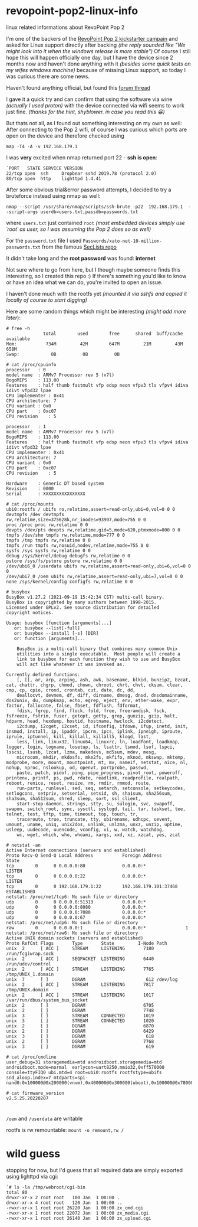 # revopoint-pop2-linux-info
linux related informations about RevoPoint Pop 2 

I'm one of the backers of the [RevoPoint Pop 2 kickstarter campain](https://www.kickstarter.com/projects/2125914059/revopoint-pop2-high-precision-3d-scanner)
and asked for Linux support directly after backing _(the reply sounded like "We might look into it when the windows release is more stable")_
Of course I still hope this will happen officially one day, but I have the device since 2 months now and haven't done anything with it _(besides some quick tests on my wifes windows machine)_
because of missing Linux support, so today I was curious there are some news.

Haven't found anything official, but found this [forum thread](https://forum.revopoint3d.com/t/running-revo-scan-on-linux/11961)

I gave it a quick try and can confirm that using the software via wine _(actually I used proton)_ with the device connected via wifi seems to work just fine.
_(thanks for the hint, shyblower. in case you read this 😀)_

But thats not all, as I found out something interesting on my own as well:
After connecting to the Pop 2 wifi, of course I was curious which ports are open on the device and therefore checked using

`map -T4 -A -v 192.168.179.1`

I was **very** excited when nmap returned port 22 - **ssh is open**:

```
`PORT   STATE SERVICE VERSION
22/tcp open  ssh     Dropbear sshd 2019.78 (protocol 2.0)
80/tcp open  http    lighttpd 1.4.41
```

After some obvious trial&error password attempts, I decided to try a bruteforce instead using nmap as well:

`nmap --script /usr/share/nmap/scripts/ssh-brute -p22  192.168.179.1  --script-args userdb=users.txt,passdb=passwords.txt`

where `users.txt` just contained `root` _(most embedded devices simply use ´root´ as user, so I was assuming the Pop 2 does so as well)_

For the `password.txt` file I used `Passwords/xato-net-10-million-passwords.txt` from the famous [SecLists repo](https://github.com/danielmiessler/SecLists)

It didn't take long and the **root password** was found: **internet**

Not sure where to go from here, but I though maybe someone finds this interesting, so I created this repo :)
If there's something you'd like to know or have an idea what we can do, you're invited to open an issue.

I haven't done much with the rootfs yet _(mounted it via sshfs and copied it locally of course to start digging)_

Here are some random things which might be interesting _(might add more later_):

```
# free -h
              total        used        free      shared  buff/cache   available
Mem:           734M         42M        647M         21M         43M        658M
Swap:            0B          0B          0B
```

```
# cat /proc/cpuinfo 
processor	: 0
model name	: ARMv7 Processor rev 5 (v7l)
BogoMIPS	: 113.00
Features	: half thumb fastmult vfp edsp neon vfpv3 tls vfpv4 idiva idivt vfpd32 lpae 
CPU implementer	: 0x41
CPU architecture: 7
CPU variant	: 0x0
CPU part	: 0xc07
CPU revision	: 5

processor	: 1
model name	: ARMv7 Processor rev 5 (v7l)
BogoMIPS	: 113.00
Features	: half thumb fastmult vfp edsp neon vfpv3 tls vfpv4 idiva idivt vfpd32 lpae 
CPU implementer	: 0x41
CPU architecture: 7
CPU variant	: 0x0
CPU part	: 0xc07
CPU revision	: 5

Hardware	: Generic DT based system
Revision	: 0000
Serial		: XXXXXXXXXXXXXXXX
```

```
# cat /proc/mounts 
ubi0:rootfs / ubifs ro,relatime,assert=read-only,ubi=0,vol=0 0 0
devtmpfs /dev devtmpfs rw,relatime,size=375628k,nr_inodes=93907,mode=755 0 0
proc /proc proc rw,relatime 0 0
devpts /dev/pts devpts rw,relatime,gid=5,mode=620,ptmxmode=000 0 0
tmpfs /dev/shm tmpfs rw,relatime,mode=777 0 0
tmpfs /tmp tmpfs rw,relatime 0 0
tmpfs /run tmpfs rw,nosuid,nodev,relatime,mode=755 0 0
sysfs /sys sysfs rw,relatime 0 0
debug /sys/kernel/debug debugfs rw,relatime 0 0
pstore /sys/fs/pstore pstore rw,relatime 0 0
/dev/ubi6_0 /userdata ubifs rw,relatime,assert=read-only,ubi=6,vol=0 0 0
/dev/ubi7_0 /oem ubifs rw,relatime,assert=read-only,ubi=7,vol=0 0 0
none /sys/kernel/config configfs rw,relatime 0 0
```

```
# busybox 
BusyBox v1.27.2 (2021-09-19 15:42:34 CST) multi-call binary.
BusyBox is copyrighted by many authors between 1998-2015.
Licensed under GPLv2. See source distribution for detailed
copyright notices.

Usage: busybox [function [arguments]...]
   or: busybox --list[-full]
   or: busybox --install [-s] [DIR]
   or: function [arguments]...

	BusyBox is a multi-call binary that combines many common Unix
	utilities into a single executable.  Most people will create a
	link to busybox for each function they wish to use and BusyBox
	will act like whatever it was invoked as.

Currently defined functions:
	[, [[, ar, arp, arping, ash, awk, basename, blkid, bunzip2, bzcat, cat, chattr, chgrp, chmod, chown, chroot, chrt, chvt, cksum, clear, cmp, cp, cpio, crond, crontab, cut, date, dc, dd,
	deallocvt, devmem, df, diff, dirname, dmesg, dnsd, dnsdomainname, dos2unix, du, dumpkmap, echo, egrep, eject, env, ether-wake, expr, factor, fallocate, false, fbset, fdflush, fdformat,
	fdisk, fgrep, find, flock, fold, free, freeramdisk, fsck, fsfreeze, fstrim, fuser, getopt, getty, grep, gunzip, gzip, halt, hdparm, head, hexdump, hostid, hostname, hwclock, i2cdetect,
	i2cdump, i2cget, i2cset, id, ifconfig, ifdown, ifup, inetd, init, insmod, install, ip, ipaddr, ipcrm, ipcs, iplink, ipneigh, iproute, iprule, iptunnel, kill, killall, killall5, klogd, last,
	less, link, linux32, linux64, linuxrc, ln, loadfont, loadkmap, logger, login, logname, losetup, ls, lsattr, lsmod, lsof, lspci, lsscsi, lsusb, lzcat, lzma, makedevs, md5sum, mdev, mesg,
	microcom, mkdir, mkdosfs, mke2fs, mkfifo, mknod, mkswap, mktemp, modprobe, more, mount, mountpoint, mt, mv, nameif, netstat, nice, nl, nohup, nproc, nslookup, od, openvt, partprobe, passwd,
	paste, patch, pidof, ping, pipe_progress, pivot_root, poweroff, printenv, printf, ps, pwd, rdate, readlink, readprofile, realpath, reboot, renice, reset, resize, rm, rmdir, rmmod, route,
	run-parts, runlevel, sed, seq, setarch, setconsole, setkeycodes, setlogcons, setpriv, setserial, setsid, sh, sha1sum, sha256sum, sha3sum, sha512sum, shred, sleep, sort, ssl_client,
	start-stop-daemon, strings, stty, su, sulogin, svc, swapoff, swapon, switch_root, sync, sysctl, syslogd, tail, tar, taskset, tee, telnet, test, tftp, time, timeout, top, touch, tr,
	traceroute, true, truncate, tty, ubirename, udhcpc, uevent, umount, uname, uniq, unix2dos, unlink, unlzma, unxz, unzip, uptime, usleep, uudecode, uuencode, vconfig, vi, w, watch, watchdog,
	wc, wget, which, who, whoami, xargs, xxd, xz, xzcat, yes, zcat
```

```
# netstat -an
Active Internet connections (servers and established)
Proto Recv-Q Send-Q Local Address           Foreign Address         State       
tcp        0      0 0.0.0.0:80              0.0.0.0:*               LISTEN      
tcp        0      0 0.0.0.0:22              0.0.0.0:*               LISTEN      
tcp        0      0 192.168.179.1:22        192.168.179.101:37468   ESTABLISHED 
netstat: /proc/net/tcp6: No such file or directory
udp        0      0 0.0.0.0:51313           0.0.0.0:*                           
udp        0      0 0.0.0.0:8080            0.0.0.0:*                           
udp        0      0 0.0.0.0:7080            0.0.0.0:*                           
udp        0      0 0.0.0.0:67              0.0.0.0:*                           
netstat: /proc/net/udp6: No such file or directory
raw        0      0 0.0.0.0:1               0.0.0.0:*               1           
netstat: /proc/net/raw6: No such file or directory
Active UNIX domain sockets (servers and established)
Proto RefCnt Flags       Type       State         I-Node Path
unix  2      [ ACC ]     STREAM     LISTENING       7180 /run/fcgiwrap.sock
unix  2      [ ACC ]     SEQPACKET  LISTENING       6440 /run/udev/control
unix  2      [ ACC ]     STREAM     LISTENING       7765 /tmp/UNIX_1.domain
unix  7      [ ]         DGRAM                       612 /dev/log
unix  2      [ ACC ]     STREAM     LISTENING       7817 /tmp/UNIX.domain
unix  2      [ ACC ]     STREAM     LISTENING       1017 /var/run/dbus/system_bus_socket
unix  2      [ ]         DGRAM                      6705 
unix  2      [ ]         DGRAM                      7748 
unix  3      [ ]         STREAM     CONNECTED       1019 
unix  3      [ ]         STREAM     CONNECTED       1020 
unix  2      [ ]         DGRAM                      6870 
unix  2      [ ]         DGRAM                      6429 
unix  3      [ ]         DGRAM                       618 
unix  2      [ ]         DGRAM                      7768 
unix  3      [ ]         DGRAM                       619 
```

```
# cat /proc/cmdline 
user_debug=31 storagemedia=mtd androidboot.storagemedia=mtd androidboot.mode=normal  earlycon=uart8250,mmio32,0xff570000 console=ttyFIQ0 ubi.mtd=4 root=ubi0:rootfs rootfstype=ubifs snd_aloop.index=7 mtdparts=spi-nand0:0x100000@0x200000(vnvm),0x400000@0x300000(uboot),0x100000@0x780000(misc),0x800000@0x880000(boot),0x5000000@0x1080000(rootfs),0x1000000@0x6080000(recovery),0x600000@0x7080000(userdata),0x800000@0x7680000(oem),0xe0000@0x7e80000(backup)
```

```
# cat firmware_version 
v2.5.25.20220207
```

#
`/oem` and `/userdata` are writable

rootfs is rw remountable:
`mount -o remount,rw /`


# wild guess

stopping for now, but I'd guess that all required data are simply exported using lighttpd via cgi:

```
`# ls -la /tmp/webroot/cgi-bin
total 80
drwxr-xr-x 2 root root   100 Jan  1 00:00 .
drwxr-xr-x 4 root root   120 Jan  1 00:00 ..
-rwxr-xr-x 1 root root 26220 Jan  1 00:00 zx_cmd.cgi
-rwxr-xr-x 1 root root 22072 Jan  1 00:00 zx_media.cgi
-rwxr-xr-x 1 root root 26148 Jan  1 00:00 zx_upload.cgi
```
